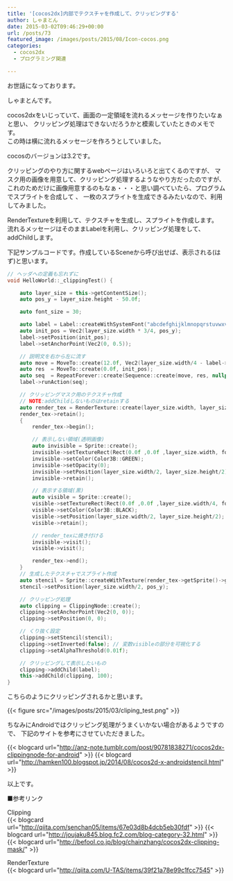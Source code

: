 ```yaml
---
title: '[cocos2dx]内部でテクスチャを作成して、クリッピングする'
author: しゃまとん
date: 2015-03-02T09:46:29+00:00
url: /posts/73
featured_image: /images/posts/2015/08/Icon-cocos.png
categories:
  - cocos2dx
  - プログラミング関連

---
```

お世話になっております。

しゃまとんです。

cocos2dxをいじっていて、画面の一定領域を流れるメッセージを作りたいなぁと思い、
クリッピング処理はできないだろうかと模索していたときのメモです。  
この時は横に流れるメッセージを作ろうとしていました。

cocosのバージョンは3.2です。

<!--more-->

クリッピングのやり方に関するwebページはいろいろと出てくるのですが、
マスク用の画像を用意して、クリッピング処理するようなやり方だったのですが、
これのためだけに画像用意するのもなぁ・・・と思い調べていたら、プログラムでスプライトを合成して 、
一枚のスプライトを生成できるみたいなので、利用してみました。

RenderTextureを利用して、テクスチャを生成し、スプライトを作成します。  
流れるメッセージはそのままLabelを利用し、クリッピング処理をして、addChildします。

下記サンプルコードです。作成しているSceneから呼び出せば、表示される(はず)と思います。

```cpp
// ヘッダへの定義も忘れずに
void HelloWorld::_clippingTest() {

    auto layer_size = this->getContentSize();
    auto pos_y = layer_size.height - 50.0f;

    auto font_size = 30;

    auto label = Label::createWithSystemFont("abcdefghijklmnopqrstuvwxvz", "Arial", font_size);
    auto init_pos = Vec2(layer_size.width * 3/4, pos_y);
    label->setPosition(init_pos);
    label->setAnchorPoint(Vec2(0, 0.5));

    // 説明文を右から左に流す
    auto move = MoveTo::create(12.0f, Vec2(layer_size.width/4 - label->getContentSize().width, pos_y));
    auto res  = MoveTo::create(0.0f, init_pos);
    auto seq  = RepeatForever::create(Sequence::create(move, res, nullptr));
    label->runAction(seq);

    // クリッピングマスク用のテクスチャ作成
    // NOTE:addChildしないものはretainする
    auto render_tex = RenderTexture::create(layer_size.width, layer_size.height);
    render_tex->retain();
    {
        render_tex->begin();

        // 表示しない領域(透明画像)
        auto invisible = Sprite::create();
        invisible->setTextureRect(Rect(0.0f ,0.0f ,layer_size.width, font_size));
        invisible->setColor(Color3B::GREEN);
        invisible->setOpacity(0);
        invisible->setPosition(layer_size.width/2, layer_size.height/2);
        invisible->retain();

        // 表示する領域(黒)
        auto visible = Sprite::create();
        visible->setTextureRect(Rect(0.0f ,0.0f ,layer_size.width/4, font_size));
        visible->setColor(Color3B::BLACK);
        visible->setPosition(layer_size.width/2, layer_size.height/2);
        visible->retain();

        // render_texに焼き付ける
        invisible->visit();
        visible->visit();

        render_tex->end();
    }
    // 生成したテクスチャでスプライト作成
    auto stencil = Sprite::createWithTexture(render_tex->getSprite()->getTexture());
    stencil->setPosition(layer_size.width/2, pos_y);

    // クリッピング処理
    auto clipping = ClippingNode::create();
    clipping->setAnchorPoint(Vec2(0, 0));
    clipping->setPosition(0, 0);

    // くり抜く設定
    clipping->setStencil(stencil);
    clipping->setInverted(false); // 変数visibleの部分を可視化する
    clipping->setAlphaThreshold(0.01f);

    // クリッピングして表示したいもの
    clipping->addChild(label);
    this->addChild(clipping, 100);
}
```

こちらのようにクリッピングされるかと思います。

{{< figure src="/images/posts/2015/03/cliping_test.png" >}}

ちなみにAndroidではクリッピング処理がうまくいかない場合があるようですので、
下記のサイトを参考にさせていただきました。

{{< blogcard url="http://anz-note.tumblr.com/post/90781838271/cocos2dx-clippingnode-for-android" >}}
{{< blogcard url="http://hamken100.blogspot.jp/2014/08/cocos2d-x-androidstencil.html" >}}

以上です。

■参考リンク

Clipping  
{{< blogcard url="http://qiita.com/senchan05/items/67e03d8b4dcb5eb30fdf" >}}
{{< blogcard url="http://joujaku845.blog.fc2.com/blog-category-32.html" >}}
{{< blogcard url="http://befool.co.jp/blog/chainzhang/cocos2dx-clipping-mask/" >}}

RenderTexture  
{{< blogcard url="http://qiita.com/U-TAS/items/39f21a78e99c1fcc7545" >}}